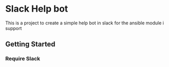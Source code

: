 # Slack Help bot

This is a project to create a simple help bot in slack for the ansible module i support

## Getting Started
### Require Slack 